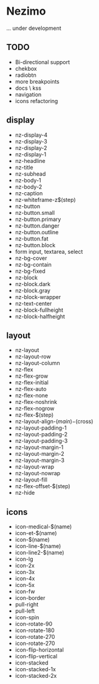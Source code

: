 # Nezimo

... under development

## TODO
* Bi-directional support
* chekbox
* radiobtn
* more breakpoints
* docs \ kss
* navigation
* icons refactoring

## display
* nz-display-4
* nz-display-3
* nz-display-2
* nz-display-1
* nz-headline
* nz-title
* nz-subhead
* nz-body-1
* nz-body-2
* nz-caption
* nz-whiteframe-z$(step)
* nz-button
* nz-button.small
* nz-button.primary
* nz-button.danger
* nz-button.outline
* nz-button.fat
* nz-button.block
* form input, textarea, select
* nz-bg-cover
* nz-bg-contain
* nz-bg-fixed
* nz-block
* nz-block.dark
* nz-block.gray
* nz-block-wrapper
* nz-text-center
* nz-block-fullheight
* nz-block-halfheight

## layout
* nz-layout
* nz-layout-row
* nz-layout-column
* nz-flex
* nz-flex-grow
* nz-flex-initial
* nz-flex-auto
* nz-flex-none
* nz-flex-noshrink
* nz-flex-nogrow
* nz-flex-$(step)
* nz-layout-align-$(main)-$(cross)
* nz-layout-padding-1
* nz-layout-padding-2
* nz-layout-padding-3
* nz-layout-margin-1
* nz-layout-margin-2
* nz-layout-margin-3
* nz-layout-wrap
* nz-layout-nowrap
* nz-layout-fill
* nz-flex-offset-$(step)
* nz-hide

## icons
* icon-medical-$(name)
* icon-et-$(name)
* icon-$(name)
* icon-line-$(name)
* icon-line2-$(name)
* icon-lg
* icon-2x
* icon-3x
* icon-4x
* icon-5x
* icon-fw
* icon-border
* pull-right
* pull-left
* icon-spin
* icon-rotate-90
* icon-rotate-180
* icon-rotate-270
* icon-rotate-270
* icon-flip-horizontal
* icon-flip-vertical
* icon-stacked
* icon-stacked-1x
* icon-stacked-2x